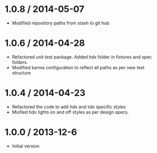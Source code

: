 1.0.8 / 2014-05-07
==================
* Modified repository paths from stash to git hub 


1.0.6 / 2014-04-28
==================
* Refactored unit test package. Added hdx folder in fixtures and spec folders.
* Modified karma configuration to reflect all paths as per new test structure

1.0.4 / 2014-04-23
==================
* Refactored the code to add hdx and iidx specific styles
* Moified hdx lights on and off styles as per design specs.


1.0.0 / 2013-12-6
==================
* Initial version
